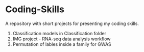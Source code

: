 # Coding-Skills
A repository with short projects for presenting my coding skills.

1. Classification models in Classification folder
2. IMG project - RNA-seq data analysis workflow
3. Permutation of lables inside a family for GWAS
